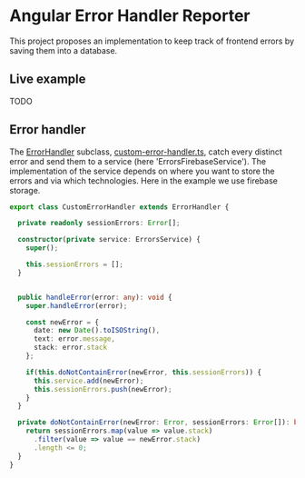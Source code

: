 # Angular Error Handler Reporter

This project proposes an implementation to keep track of frontend errors by saving them into a database.

## Live example
TODO

## Error handler

The [ErrorHandler](https://angular.io/api/core/ErrorHandler) subclass, [custom-error-handler.ts](src/app/config/custom-error-handler.ts),
catch every distinct error and send them to a service (here 'ErrorsFirebaseService').
The implementation of the service depends on where you want to store the errors and via which technologies.
Here in the example we use firebase storage.

```typescript
export class CustomErrorHandler extends ErrorHandler {

  private readonly sessionErrors: Error[];

  constructor(private service: ErrorsService) {
    super();

    this.sessionErrors = [];
  }


  public handleError(error: any): void {
    super.handleError(error);

    const newError = {
      date: new Date().toISOString(),
      text: error.message,
      stack: error.stack
    };

    if(this.doNotContainError(newError, this.sessionErrors)) {
      this.service.add(newError);
      this.sessionErrors.push(newError);
    }
  }

  private doNotContainError(newError: Error, sessionErrors: Error[]): boolean {
    return sessionErrors.map(value => value.stack)
      .filter(value => value == newError.stack)
      .length <= 0;
  }
}
```
